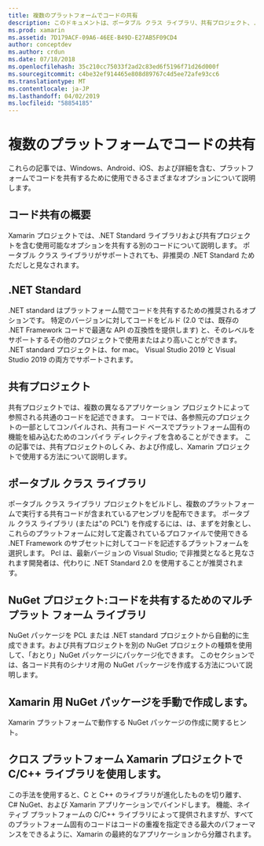 ```yaml
---
title: 複数のプラットフォームでコードの共有
description: このドキュメントは、ポータブル クラス ライブラリ、共有プロジェクト、.NET Standard、および NuGet など、コードを共有する方法について説明するさまざまなガイドにリンクしています。
ms.prod: xamarin
ms.assetid: 7D179ACF-09A6-46EE-B49D-E27AB5F09CD4
author: conceptdev
ms.author: crdun
ms.date: 07/18/2018
ms.openlocfilehash: 35c210cc75033f2ad2c83ed6f5196f71d26d000f
ms.sourcegitcommit: c4be32ef914465e808d89767c4d5ee72afe93cc6
ms.translationtype: MT
ms.contentlocale: ja-JP
ms.lasthandoff: 04/02/2019
ms.locfileid: "58854185"
---
```

# <a name="sharing-code-on-multiple-platforms"></a>複数のプラットフォームでコードの共有

これらの記事では、Windows、Android、iOS、および詳細を含む、プラットフォームでコードを共有するために使用できるさまざまなオプションについて説明します。

## [<a name="code-sharing-overview"></a>コード共有の概要](code-sharing.md)

Xamarin プロジェクトでは、.NET Standard ライブラリおよび共有プロジェクトを含む使用可能なオプションを共有する別のコードについて説明します。 ポータブル クラス ライブラリがサポートされても、非推奨の .NET Standard ためただしと見なされます。

## [<a name="net-standard"></a>.NET Standard](~/cross-platform/app-fundamentals/net-standard.md)

.NET standard はプラットフォーム間でコードを共有するための推奨されるオプションです。 特定のバージョンに対してコードをビルド (2.0 では、既存の .NET Framework コードで最適な API の互換性を提供します) と、そのレベルをサポートするその他のプロジェクトで使用またはより高いことができます。 .NET standard プロジェクトは、for mac。 Visual Studio 2019 と Visual Studio 2019 の両方でサポートされます。

## [<a name="shared-projects"></a>共有プロジェクト](~/cross-platform/app-fundamentals/shared-projects.md)

共有プロジェクトでは、複数の異なるアプリケーション プロジェクトによって参照される共通のコードを記述できます。 コードでは、各参照元のプロジェクトの一部としてコンパイルされ、共有コード ベースでプラットフォーム固有の機能を組み込むためのコンパイラ ディレクティブを含めることができます。 この記事では、共有プロジェクトのしくみ、および作成し、Xamarin プロジェクトで使用する方法について説明します。

## [<a name="portable-class-libraries"></a>ポータブル クラス ライブラリ](~/cross-platform/app-fundamentals/pcl.md)

ポータブル クラス ライブラリ プロジェクトをビルドし、複数のプラットフォームで実行する共有コードが含まれているアセンブリを配布できます。 ポータブル クラス ライブラリ (または"の PCL") を作成するには、は、まずを対象とし、これらのプラットフォームに対して定義されているプロファイルで使用できる .NET Framework のサブセットに対してコードを記述するプラットフォームを選択します。 Pcl は、最新バージョンの Visual Studio; で非推奨となると見なされます開発者は、代わりに .NET Standard 2.0 を使用することが推奨されます。

## [<a name="nuget-projects-multiplatform-libraries-for-code-sharing"></a>NuGet プロジェクト:コードを共有するためのマルチプラット フォーム ライブラリ](~/cross-platform/app-fundamentals/nuget-multiplatform-libraries/index.md)

NuGet パッケージを PCL または .NET standard プロジェクトから自動的に生成できます。および共有プロジェクトを別の NuGet プロジェクトの種類を使用して、「おとり」NuGet パッケージにパッケージ化できます。 このセクションでは、各コード共有のシナリオ用の NuGet パッケージを作成する方法について説明します。

## [<a name="manually-creating-nuget-packages-for-xamarin"></a>Xamarin 用 NuGet パッケージを手動で作成します。](~/cross-platform/app-fundamentals/nuget-manual.md)

Xamarin プラットフォームで動作する NuGet パッケージの作成に関するヒント。

## [<a name="use-cc-libraries-in-cross-platform-xamarin-projects"></a>クロス プラットフォーム Xamarin プロジェクトで C/C++ ライブラリを使用します。](~/cross-platform/cpp/index.md)

この手法を使用すると、C と C++ のライブラリが進化したものを切り離す、 C# NuGet、および Xamarin アプリケーションでバインドします。 機能、ネイティブ プラットフォームの C/C++ ライブラリによって提供されますが、すべてのプラットフォーム固有のコードはコードの重複を指定できる最大のパフォーマンスをできるように、Xamarin の最終的なアプリケーションから分離されます。 
